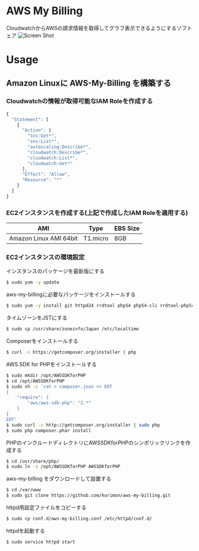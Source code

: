 # AWS My Billing
CloudwatchからAWSの請求情報を取得してグラフ表示できるようにするソフトェア
![Screen Shot](https://raw.github.com/kurimon/aws-my-billing/master/docs/screenshot01.png "Screen Shot")

# Usage
## Amazon Linuxに AWS-My-Billing を構築する
### Cloudwatchの情報が取得可能なIAM Roleを作成する
```javascript
{
  "Statement": [
    {
      "Action": [
        "sns:Get*",
        "sns:List*",
        "autoscaling:Describe*",
        "cloudwatch:Describe*",
        "cloudwatch:List*",
        "cloudwatch:Get*"
      ],
      "Effect": "Allow",
      "Resource": "*"
    }
  ]
}
```
  
### EC2インスタンスを作成する(上記で作成したIAM Roleを適用する)
| AMI                    | Type     | EBS Size |
| ---------------------- | -------- | -------- |
| Amazon Linux AMI 64bit | T1.micro | 8GB      |
  
### EC2インスタンスの環境設定
インスタンスのパッケージを最新版にする
```bash
$ sudo yum -y update
```
  
aws-my-billingに必要なパッケージをインストールする
```bash
$ sudo yum -y install git httpd24 rrdtool php54 php54-cli rrdtool-php54
```

タイムゾーンをJSTにする
```bash
$ sudo cp /usr/share/zoneinfo/Japan /etc/localtime
```
  
Composerをインストールする
```bash
$ curl -s https://getcomposer.org/installer | php
```
  
AWS SDK for PHPをインストールする
```bash
$ sudo mkdir /opt/AWSSDKforPHP
$ cd /opt/AWSSDKforPHP
$ sudo sh -c 'cat > composer.json << EOT
{
    "require": {
        "aws/aws-sdk-php": "2.*"
    }
}
EOT'
$ sudo curl -s http://getcomposer.org/installer | sudo php
$ sudo php composer.phar install
```
  
PHPのインクルードディレクトリにAWSSDKforPHPのシンボリックリンクを作成する
```bash
$ cd /usr/share/php/
$ sudo ln -s /opt/AWSSDKforPHP AWSSDKforPHP
```
  
aws-my-billing をダウンロードして設置する
```bash
$ cd /var/www
$ sudo git clone https://github.com/kurimon/aws-my-billing.git
```
  
httpd用設定ファイルをコピーする
```bash
$ sudo cp conf.d/aws-my-billing.conf /etc/httpd/conf.d/
```
  
httpdを起動する
```bash
$ sudo service httpd start
```








